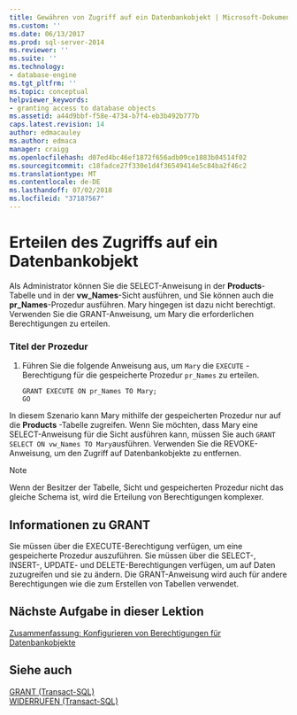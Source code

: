 ```yaml
---
title: Gewähren von Zugriff auf ein Datenbankobjekt | Microsoft-Dokumentation
ms.custom: ''
ms.date: 06/13/2017
ms.prod: sql-server-2014
ms.reviewer: ''
ms.suite: ''
ms.technology:
- database-engine
ms.tgt_pltfrm: ''
ms.topic: conceptual
helpviewer_keywords:
- granting access to database objects
ms.assetid: a44d9bbf-f58e-4734-b7f4-eb3b492b777b
caps.latest.revision: 14
author: edmacauley
ms.author: edmaca
manager: craigg
ms.openlocfilehash: d07ed4bc46ef1872f656adb09ce1883b04514f02
ms.sourcegitcommit: c18fadce27f330e1d4f36549414e5c84ba2f46c2
ms.translationtype: MT
ms.contentlocale: de-DE
ms.lasthandoff: 07/02/2018
ms.locfileid: "37187567"
---
```

# <a name="granting-access-to-a-database-object"></a>Erteilen des Zugriffs auf ein Datenbankobjekt
  Als Administrator können Sie die SELECT-Anweisung in der **Products**-Tabelle und in der **vw_Names**-Sicht ausführen, und Sie können auch die **pr_Names**-Prozedur ausführen. Mary hingegen ist dazu nicht berechtigt. Verwenden Sie die GRANT-Anweisung, um Mary die erforderlichen Berechtigungen zu erteilen.  
  
### <a name="procedure-title"></a>Titel der Prozedur  
  
1.  Führen Sie die folgende Anweisung aus, um `Mary` die `EXECUTE` -Berechtigung für die gespeicherte Prozedur `pr_Names` zu erteilen.  
  
    ```  
    GRANT EXECUTE ON pr_Names TO Mary;  
    GO  
    ```  
  
 In diesem Szenario kann Mary mithilfe der gespeicherten Prozedur nur auf die **Products** -Tabelle zugreifen. Wenn Sie möchten, dass Mary eine SELECT-Anweisung für die Sicht ausführen kann, müssen Sie auch `GRANT SELECT ON vw_Names TO Mary`ausführen. Verwenden Sie die REVOKE-Anweisung, um den Zugriff auf Datenbankobjekte zu entfernen.  
  
> [!NOTE]  
>  Wenn der Besitzer der Tabelle, Sicht und gespeicherten Prozedur nicht das gleiche Schema ist, wird die Erteilung von Berechtigungen komplexer.  
  
## <a name="about-grant"></a>Informationen zu GRANT  
 Sie müssen über die EXECUTE-Berechtigung verfügen, um eine gespeicherte Prozedur auszuführen. Sie müssen über die SELECT-, INSERT-, UPDATE- und DELETE-Berechtigungen verfügen, um auf Daten zuzugreifen und sie zu ändern. Die GRANT-Anweisung wird auch für andere Berechtigungen wie die zum Erstellen von Tabellen verwendet.  
  
## <a name="next-task-in-lesson"></a>Nächste Aufgabe in dieser Lektion  
 [Zusammenfassung: Konfigurieren von Berechtigungen für Datenbankobjekte](lesson-2-5-summary-configuring-permissions-on-database-objects.md)  
  
## <a name="see-also"></a>Siehe auch  
 [GRANT &#40;Transact-SQL&#41;](/sql/t-sql/statements/grant-transact-sql)   
 [WIDERRUFEN &#40;Transact-SQL&#41;](/sql/t-sql/statements/revoke-transact-sql)  
  
  
